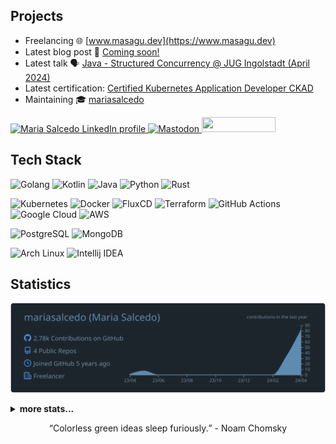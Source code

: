 
  <!--<a href="https://www.masagu.dev" target="_blank" rel="noreferrer"><img align="center" alt="Maria Salcedo logo" src="https://masagu.mo.cloudinary.net/logo.png" width="200" /></a> -->

## Projects

- Freelancing :globe_with_meridians: [www.masagu.dev](https://www.masagu.dev)
- Latest blog post :page_facing_up: [Coming soon!](https://www.masagu.dev)
- Latest talk :speaking_head: [Java - Structured Concurrency @ JUG Ingolstadt (April 2024)](https://talks.masagu.dev/java-structured-concurrency)
- Latest certification: [Certified Kubernetes Application Developer CKAD](https://www.credly.com/badges/5f445c1e-bbcd-495d-8559-607f971b0dd9)
- Maintaining :mortar_board: [mariasalcedo](https://github.com/mariasalcedo)

<p align="left">
  <a href="https://www.linkedin.com/in/maria-salcedo-g/">
    <img alt="Maria Salcedo LinkedIn profile" src="https://img.shields.io/badge/linkedin-%230077B5.svg?style=flat&logo=linkedin&logoColor=white&color=gray" />
  </a>
  <a rel="me" href="https://mastodon.green/@masagu">
    <img alt="Mastodon" src="https://img.shields.io/static/v1?style=flat&message=Mastodon&color=6364FF&logo=mastodon&logoColor=white&label=" />
  </a>
  <a href="https://www.freelancermap.de/profil/maria-salcedo-guzman" target="_blank" title="Profil von Maria Salcedo Guzman auf www.freelancermap.de">
    <img loading="lazy" style="width:118px; height:24px" src="https://www.freelancermap.de/images/widgets/dashboard/fm-profile-badge-yankee.svg">
  </a>           
</p>

## Tech Stack

<p>
  
![Golang](https://img.shields.io/badge/go-00ADD8?style=for-the-badge&logo=go&logoColor=white)
![Kotlin](https://img.shields.io/badge/Kotlin-7F52FF?style=for-the-badge&logo=kotlin&logoColor=white)
![Java](https://img.shields.io/badge/Java-CB3837?style=for-the-badge&logo=java&logoColor=white)
![Python](https://img.shields.io/badge/Python-3776AB?style=for-the-badge&logo=python&logoColor=white)
![Rust](https://img.shields.io/badge/Rust-000000?style=for-the-badge&logo=rust&logoColor=white)

</p>
<p>

![Kubernetes](https://img.shields.io/badge/Kubernetes-326CE5?style=flat&logo=kubernetes&logoColor=white)
![Docker](https://img.shields.io/badge/docker-%230db7ed.svg?style=flat&logo=docker&logoColor=white)
![FluxCD](https://img.shields.io/badge/FluxCD-5468FF?style=flat&logo=flux&logoColor=white)
![Terraform](https://img.shields.io/badge/terraform-%235835CC.svg?style=flat&logo=terraform&logoColor=white)
![GitHub Actions](https://img.shields.io/badge/github%20actions-%232671E5.svg?style=flat&logo=githubactions&logoColor=white)
![Google Cloud](https://img.shields.io/badge/Google%20Cloud-4285F4?style=flat&logo=google+cloud&logoColor=white)
![AWS](https://img.shields.io/badge/AWS-%23FF9900.svg?style=flat&logo=amazon-aws&logoColor=white)

</p>
<p>
  
![PostgreSQL](https://img.shields.io/badge/PostgreSQL-4169E1?style=flat&logo=postgresql&logoColor=white)
![MongoDB](https://img.shields.io/badge/MongoDB-47A248?style=flat&logo=mongodb&logoColor=white)

</p>
<p>
  
![Arch Linux](https://img.shields.io/badge/Arch%20Linux-FCC624?style=flat&logo=arch+linux&logoColor=black)
![Intellij IDEA](https://img.shields.io/badge/Intellij%20IDEA-000000?style=flat&logo=intellij+idea&logoColor=white)

</p>


## Statistics

[![](https://raw.githubusercontent.com/mariasalcedo/mariasalcedo/main/profile-summary-card-output/city_lights/0-profile-details.svg)](https://github.com/vn7n24fzkq/github-profile-summary-cards)
<details>
  <summary><b>more stats...</b></summary>
  
[![](https://raw.githubusercontent.com/mariasalcedo/mariasalcedo/main/profile-summary-card-output/city_lights/1-repos-per-language.svg)](https://github.com/vn7n24fzkq/github-profile-summary-cards) [![](https://raw.githubusercontent.com/mariasalcedo/mariasalcedo/main/profile-summary-card-output/city_lights/2-most-commit-language.svg)](https://github.com/vn7n24fzkq/github-profile-summary-cards)
[![](https://raw.githubusercontent.com/mariasalcedo/mariasalcedo/main/profile-summary-card-output/city_lights/3-stats.svg)](https://github.com/vn7n24fzkq/github-profile-summary-cards) [![](https://raw.githubusercontent.com/mariasalcedo/mariasalcedo/main/profile-summary-card-output/city_lights/4-productive-time.svg)](https://github.com/vn7n24fzkq/github-profile-summary-cards)

</details>

<p align="center"><q>Colorless green ideas sleep furiously.</q> - Noam Chomsky</p>


<!--
**mariasalcedo/mariasalcedo** is a ✨ _special_ ✨ repository because its `README.md` (this file) appears on your GitHub profile.

Here are some ideas to get you started:

- 🔭 I’m currently working on ...
- 🌱 I’m currently learning ...
- 👯 I’m looking to collaborate on ...
- 🤔 I’m looking for help with ...
- 💬 Ask me about ...
- 📫 How to reach me: ...
- 😄 Pronouns: ...
- ⚡ Fun fact: ...


<p>
  <img alt="mariasalcedo GitHub statistics" src="https://github-readme-stats.vercel.app/api?username=mariasalcedo&theme=react&count_private=true&show_icons=true" />
</p>
-->
